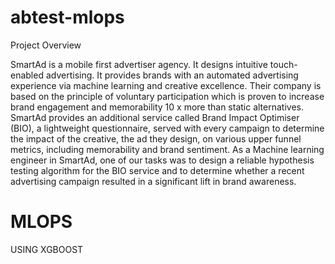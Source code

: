 # **abtest-mlops**

Project Overview

SmartAd is a mobile first advertiser agency. It designs intuitive touch-enabled advertising. It provides brands with an automated advertising experience via machine learning and creative excellence. Their company is based on the principle of voluntary participation which is proven to increase brand engagement and memorability 10 x more than static alternatives. SmartAd provides an additional service called Brand Impact Optimiser (BIO), a lightweight questionnaire, served with every campaign to determine the impact of the creative, the ad they design, on various upper funnel metrics, including memorability and brand sentiment. As a Machine learning engineer in SmartAd, one of our tasks was to design a reliable hypothesis testing algorithm for the BIO service and to determine whether a recent advertising campaign resulted in a significant lift in brand awareness.

# **MLOPS**

USING XGBOOST

